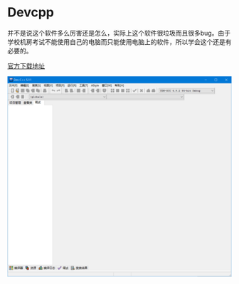 # Devcpp

并不是说这个软件多么厉害还是怎么，实际上这个软件很垃圾而且很多bug。由于学校机房考试不能使用自己的电脑而只能使用电脑上的软件，所以学会这个还是有必要的。

[官方下载地址](https://www.bloodshed.net/)

![devcppi界面an的ruanj](<../../.gitbook/assets/image (1).png>)
